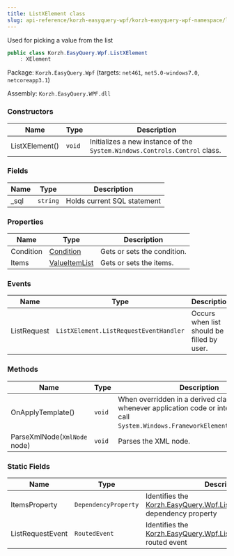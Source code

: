 ```yaml
---
title: ListXElement class
slug: api-reference/korzh-easyquery-wpf/korzh-easyquery-wpf-namespace/listxelement-class
---
```



Used for picking a value from the list
```csharp
public class Korzh.EasyQuery.Wpf.ListXElement
    : XElement

```
Package: `Korzh.EasyQuery.Wpf` (targets: `net461`, `net5.0-windows7.0`, `netcoreapp3.1`)

Assembly: `Korzh.EasyQuery.WPF.dll`

### Constructors

| Name | Type | Description | 
| --- | --- | --- | 
| ListXElement() | `void` | Initializes a new instance of the `System.Windows.Controls.Control` class. | 


### Fields

| Name | Type | Description | 
| --- | --- | --- | 
| _sql | `string` | Holds current SQL statement | 


### Properties

| Name | Type | Description | 
| --- | --- | --- | 
| Condition | [Condition](/api-reference/korzh-easyquery/korzh-easyquery-namespace/condition-class) | Gets or sets the condition. | 
| Items | [ValueItemList](/api-reference/korzh-easyquery-wpf/korzh-easyquery-wpf-namespace/valueitemlist-class) | Gets or sets the items. | 


### Events

| Name | Type | Description | 
| --- | --- | --- | 
| ListRequest | `ListXElement.ListRequestEventHandler` | Occurs when list should be filled by user. | 


### Methods

| Name | Type | Description | 
| --- | --- | --- | 
| OnApplyTemplate() | `void` | When overridden in a derived class, is invoked whenever application code or internal processes call `System.Windows.FrameworkElement.ApplyTemplate`. | 
| ParseXmlNode(`XmlNode` node) | `void` | Parses the XML node. | 


### Static Fields

| Name | Type | Description | 
| --- | --- | --- | 
| ItemsProperty | `DependencyProperty` | Identifies the [Korzh.EasyQuery.Wpf.ListXElement.Items](/api-reference/korzh-easyquery-wpf/korzh-easyquery-wpf-namespace/listxelement-class) dependency property | 
| ListRequestEvent | `RoutedEvent` | Identifies the [Korzh.EasyQuery.Wpf.ListXElement.ListRequest](/api-reference/korzh-easyquery-wpf/korzh-easyquery-wpf-namespace/listxelement-class) routed event |
